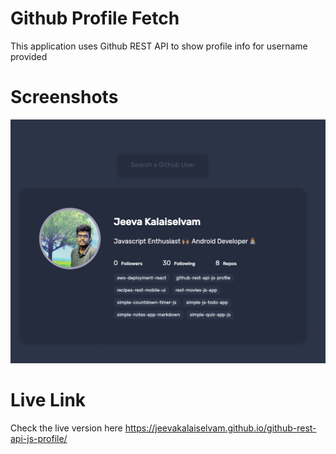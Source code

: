 # Github Profile Fetch

This application uses Github REST API to show profile info for username provided

# Screenshots
![Profile](screens/screen.png)

# Live Link
Check the live version here <https://jeevakalaiselvam.github.io/github-rest-api-js-profile/>
